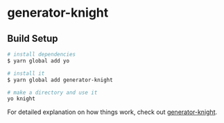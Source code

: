 # generator-knight

## Build Setup

```bash
# install dependencies
$ yarn global add yo 

# install it
$ yarn global add generator-knight

# make a directory and use it
yo knight

```

For detailed explanation on how things work, check out [generator-knight](https://juejin.im/user/668105060404104).
